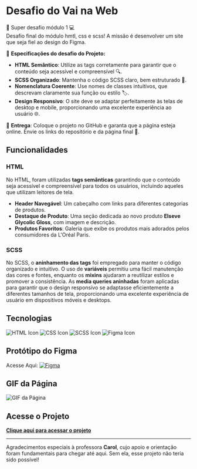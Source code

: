 # Desafio do Vai na Web

📌 Super desafio módulo 1 💻  
 Desafio final do módulo hmtl, css e scss! A missão é desenvolver um site que seja fiel ao design do Figma.

🎯 **Especificações do desafio do Projeto:**

- **HTML Semântico**: Utilize as tags corretamente para garantir que o conteúdo seja acessível e compreensível 🔍.
- **SCSS Organizado**: Mantenha o código SCSS claro, bem estruturado 🎨.
- **Nomenclatura Coerente**: Use nomes de classes intuitivos, que descrevam claramente sua função ou estilo 🏷️.
- **Design Responsivo**: O site deve se adaptar perfeitamente às telas de desktop e mobile, proporcionando uma excelente experiência ao usuário 🌐.

📌 **Entrega**: Coloque o projeto no GitHub e garanta que a página esteja online. Envie os links do repositório e da página final 🌟.

## Funcionalidades


### HTML
No HTML, foram utilizadas **tags semânticas** garantindo que o conteúdo seja acessível e compreensível para todos os usuários, incluindo aqueles que utilizam leitores de tela.
- **Header Navegável**: Um cabeçalho com links para diferentes categorias de produtos.
- **Destaque de Produto**: Uma seção dedicada ao novo produto **Elseve Glycolic Gloss**, com imagem e descrição.
- **Produtos Favoritos**: Galeria que exibe os produtos mais adorados pelos consumidores da L'Oréal Paris.


### SCSS
No SCSS, o **aninhamento das tags** foi empregado para manter o código organizado e intuitivo. O uso de **variáveis** permitiu uma fácil manutenção das cores e fontes, enquanto os **mixins** ajudaram a reutilizar estilos e promover a consistência. As **media queries aninhadas** foram aplicadas para garantir que o design responsivo se adaptasse eficientemente a diferentes tamanhos de tela, proporcionando uma excelente experiência de usuário em dispositivos móveis e desktops.

## Tecnologias

![HTML Icon](https://img.icons8.com/color/48/000000/html-5.png)
![CSS Icon](https://img.icons8.com/color/48/000000/css3.png)
![SCSS Icon](https://img.icons8.com/color/48/000000/sass.png)
![Figma Icon](https://img.icons8.com/color/48/000000/figma.png)

## Protótipo do Figma

Acesse Aqui: [![Figma](https://img.shields.io/badge/Figma-E07B67?style=flat-square&logo=figma&logoColor=white)](https://www.figma.com/design/Jl39e6uWlBzPUKyr6V7fBx/L'OR%C3%89AL-HTML--SASS---RESPONSIVO)

 


## GIF da Página

![GIF da Página](URL_DO_GIF)

## Acesse o Projeto

[**Clique aqui para acessar o projeto**](LINK_DO_PROJETO)

---

Agradecimentos especiais à professora **Carol**, cujo apoio e orientação foram fundamentais para chegar até aqui. Sem ela, esse projeto não teria sido possível!
